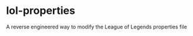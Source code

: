 lol-properties
==============

A reverse engineered way to modify the League of Legends properties file

